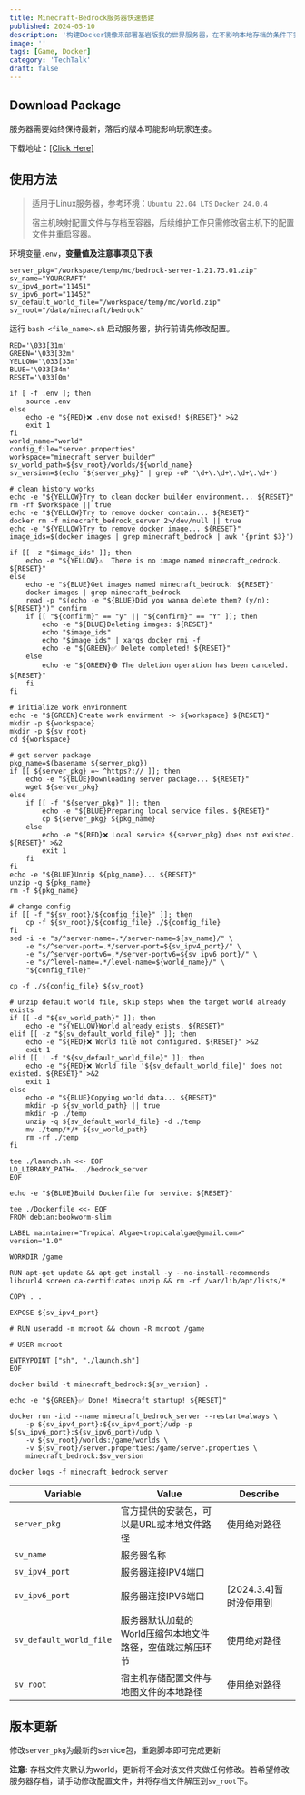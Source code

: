 ```yaml
---
title: Minecraft-Bedrock服务器快速搭建
published: 2024-05-10
description: '构建Docker镜像来部署基岩版我的世界服务器，在不影响本地存档的条件下实现版本迭代。'
image: ''
tags: [Game, Docker]
category: 'TechTalk'
draft: false 
---
```




## Download Package ##

服务器需要始终保持最新，落后的版本可能影响玩家连接。

下载地址：[[Click Here]](https://www.minecraft.net/zh-hans/download/server/bedrock)



## 使用方法 ##

> 适用于Linux服务器，参考环境：`Ubuntu 22.04 LTS` `Docker 24.0.4`
>
> 宿主机映射配置文件与存档至容器，后续维护工作只需修改宿主机下的配置文件并重启容器。

环境变量`.env`，**变量值及注意事项见下表**
```shell
server_pkg="/workspace/temp/mc/bedrock-server-1.21.73.01.zip"
sv_name="YOURCRAFT"
sv_ipv4_port="11451"
sv_ipv6_port="11452"
sv_default_world_file="/workspace/temp/mc/world.zip"
sv_root="/data/minecraft/bedrock"
```

运行 `bash <file_name>.sh` 启动服务器，执行前请先修改配置。

```shell
RED='\033[31m'
GREEN='\033[32m'
YELLOW='\033[33m'
BLUE='\033[34m'
RESET='\033[0m'

if [ -f .env ]; then
    source .env
else
    echo -e "${RED}❌ .env dose not exised! ${RESET}" >&2
    exit 1
fi
world_name="world"
config_file="server.properties"
workspace="minecraft_server_builder"
sv_world_path=${sv_root}/worlds/${world_name}
sv_version=$(echo "${server_pkg}" | grep -oP '\d+\.\d+\.\d+\.\d+')

# clean history works
echo -e "${YELLOW}Try to clean docker builder environment... ${RESET}"
rm -rf $workspace || true
echo -e "${YELLOW}Try to remove docker contain... ${RESET}"
docker rm -f minecraft_bedrock_server 2>/dev/null || true
echo -e "${YELLOW}Try to remove docker image... ${RESET}"
image_ids=$(docker images | grep minecraft_bedrock | awk '{print $3}')

if [[ -z "$image_ids" ]]; then
    echo -e "${YELLOW}⚠️  There is no image named minecraft_cedrock. ${RESET}"
else
    echo -e "${BLUE}Get images named minecraft_bedrock: ${RESET}"
    docker images | grep minecraft_bedrock
    read -p "$(echo -e "${BLUE}Did you wanna delete them? (y/n): ${RESET}")" confirm
    if [[ "${confirm}" == "y" || "${confirm}" == "Y" ]]; then
        echo -e "${BLUE}Deleting images: ${RESET}"
        echo "$image_ids"
        echo "$image_ids" | xargs docker rmi -f
        echo -e "${GREEN}✅ Delete completed! ${RESET}"
    else
        echo -e "${GREEN}🟢 The deletion operation has been canceled. ${RESET}"
    fi
fi

# initialize work environment
echo -e "${GREEN}Create work envirment -> ${workspace} ${RESET}"
mkdir -p ${workspace}
mkdir -p ${sv_root}
cd ${workspace}

# get server package
pkg_name=$(basename ${server_pkg})
if [[ ${server_pkg} =~ ^https?:// ]]; then
    echo -e "${BLUE}Downloading server package... ${RESET}"
    wget ${server_pkg}
else
    if [[ -f "${server_pkg}" ]]; then
        echo -e "${BLUE}Preparing local service files. ${RESET}"
        cp ${server_pkg} ${pkg_name}
    else
        echo -e "${RED}❌ Local service ${server_pkg} does not existed. ${RESET}" >&2
        exit 1
    fi
fi
echo -e "${BLUE}Unzip ${pkg_name}... ${RESET}"
unzip -q ${pkg_name}
rm -f ${pkg_name}

# change config
if [[ -f "${sv_root}/${config_file}" ]]; then
    cp -f ${sv_root}/${config_file} ./${config_file}
fi
sed -i -e "s/^server-name=.*/server-name=${sv_name}/" \
    -e "s/^server-port=.*/server-port=${sv_ipv4_port}/" \
    -e "s/^server-portv6=.*/server-portv6=${sv_ipv6_port}/" \
    -e "s/^level-name=.*/level-name=${world_name}/" \
    "${config_file}"

cp -f ./${config_file} ${sv_root}

# unzip default world file, skip steps when the target world already exists
if [[ -d "${sv_world_path}" ]]; then
    echo -e "${YELLOW}World already exists. ${RESET}"
elif [[ -z "${sv_default_world_file}" ]]; then
    echo -e "${RED}❌ World file not configured. ${RESET}" >&2
    exit 1
elif [[ ! -f "${sv_default_world_file}" ]]; then
    echo -e "${RED}❌ World file '${sv_default_world_file}' does not existed. ${RESET}" >&2
    exit 1
else
    echo -e "${BLUE}Copying world data... ${RESET}"
    mkdir -p ${sv_world_path} || true
    mkdir -p ./temp
    unzip -q ${sv_default_world_file} -d ./temp
    mv ./temp/*/* ${sv_world_path}
    rm -rf ./temp
fi

tee ./launch.sh <<- EOF
LD_LIBRARY_PATH=. ./bedrock_server
EOF

echo -e "${BLUE}Build Dockerfile for service: ${RESET}"

tee ./Dockerfile <<- EOF
FROM debian:bookworm-slim

LABEL maintainer="Tropical Algae<tropicalalgae@gmail.com>" version="1.0"

WORKDIR /game

RUN apt-get update && apt-get install -y --no-install-recommends libcurl4 screen ca-certificates unzip && rm -rf /var/lib/apt/lists/*

COPY . .

EXPOSE ${sv_ipv4_port}

# RUN useradd -m mcroot && chown -R mcroot /game

# USER mcroot

ENTRYPOINT ["sh", "./launch.sh"]
EOF

docker build -t minecraft_bedrock:${sv_version} .

echo -e "${GREEN}✅ Done! Minecraft startup! ${RESET}"

docker run -itd --name minecraft_bedrock_server --restart=always \
    -p ${sv_ipv4_port}:${sv_ipv4_port}/udp -p ${sv_ipv6_port}:${sv_ipv6_port}/udp \
    -v ${sv_root}/worlds:/game/worlds \
    -v ${sv_root}/server.properties:/game/server.properties \
    minecraft_bedrock:$sv_version

docker logs -f minecraft_bedrock_server
```

| Variable                | Value                                                     | Describe                                                 |
| ----------------------- | --------------------------------------------------------- | -------------------------------------------------------- |
| `server_pkg`            | 官方提供的安装包，可以是URL或本地文件路径                 | 使用绝对路径                                             |
| `sv_name`               | 服务器名称                                                |                                                          |
| `sv_ipv4_port`          | 服务器连接IPV4端口                                        |                                                          |
| `sv_ipv6_port`          | 服务器连接IPV6端口                                        | [2024.3.4]暂时没使用到                                   |
| `sv_default_world_file` | 服务器默认加载的World压缩包本地文件路径，空值跳过解压环节 | 使用绝对路径                                             |
| `sv_root`          | 宿主机存储配置文件与地图文件的本地路径                    | 使用绝对路径                                             |


## 版本更新 ##

修改`server_pkg`为最新的service包，重跑脚本即可完成更新

**注意**: 存档文件夹默认为world，更新将不会对该文件夹做任何修改。若希望修改服务器存档，请手动修改配置文件，并将存档文件解压到`sv_root`下。
